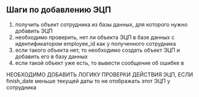 ## Шаги по добавлению ЭЦП
1) получить объект сотрудника из базы данных, для которого нужно добавить ЭЦП
2) необходимо проверить, нет ли объекта ЭЦП в базе данных с идентификатором
employee_id как у полученного сотрудника
3) если такого объекта нет, то необходимо создать объект ЭЦП и добавить его в базу данных
4) если такой объект уже есть, то вывести сообщение об ошибке в

НЕОБХОДИМО ДОБАВИТЬ ЛОГИКУ ПРОВЕРКИ ДЕЙСТВИЯ ЭЦП, ЕСЛИ finish_date меньше текущей даты
то не отображать этот ЭЦП у сотрудника
